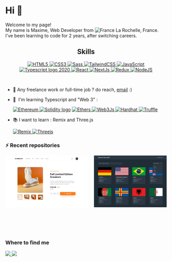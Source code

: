 # Hi 👋 

Welcome to my page!  
My name is Maxime, Web Developer from <img src="https://camo.githubusercontent.com/810c0059ec880d3bf22c12f8ecd24d39ae1c9ee5d294cd397e6f414738d9cdd8/68747470733a2f2f63646e2d69636f6e732d706e672e666c617469636f6e2e636f6d2f3531322f3139372f3139373536302e706e67" width="14" alt="France" />
La Rochelle, France.  
I've been learning to code for 2 years, after switching careers.

<h2 align="center">Skills</h2>

<p align="center">
  <a href="https://developer.mozilla.org/en-US/docs/Glossary/HTML5" target="_blank" rel="noreferrer">
    <img src="https://raw.githubusercontent.com/danielcranney/readme-generator/main/public/icons/skills/html5-colored.svg" width="36" height="36" alt="HTML5" />
  </a>
  <a href="https://www.w3.org/TR/CSS/#css" target="_blank" rel="noreferrer">
    <img src="https://raw.githubusercontent.com/danielcranney/readme-generator/main/public/icons/skills/css3-colored.svg" width="36" height="36" alt="CSS3" />
  </a>
    <a href="https://sass-lang.com/" target="_blank" rel="noreferrer">
    <img src="https://raw.githubusercontent.com/danielcranney/readme-generator/main/public/icons/skills/sass-colored.svg" width="36" height="36" alt="Sass" />
  </a>
  <a href="https://tailwindcss.com/" target="_blank" rel="noreferrer">
    <img src="https://raw.githubusercontent.com/danielcranney/readme-generator/main/public/icons/skills/tailwindcss-colored.svg" width="36" height="36" alt="TailwindCSS" />
  </a>
  <a href="https://developer.mozilla.org/en-US/docs/Web/JavaScript" target="_blank" rel="noreferrer">
    <img src="https://raw.githubusercontent.com/danielcranney/readme-generator/main/public/icons/skills/javascript-colored.svg" width="36" height="36" alt="JavaScript" />
  </a>
  <a href="https://www.typescriptlang.org/">
    <img width="34" alt="Typescript logo 2020" src="https://upload.wikimedia.org/wikipedia/commons/thumb/4/4c/Typescript_logo_2020.svg/64px-Typescript_logo_2020.svg.png">
  </a>
  <a href="https://reactjs.org/" target="_blank" rel="noreferrer">
    <img src="https://raw.githubusercontent.com/danielcranney/readme-generator/main/public/icons/skills/react-colored.svg" width="36" height="36" alt="React" />
  </a>
  <a href="https://nextjs.org/docs" target="_blank" rel="noreferrer">
    <img src="https://raw.githubusercontent.com/danielcranney/readme-generator/main/public/icons/skills/nextjs-colored.svg" width="36" height="36" alt="NextJs" />
  </a>
  <a href="https://redux.js.org/" target="_blank" rel="noreferrer">
    <img src="https://raw.githubusercontent.com/danielcranney/readme-generator/main/public/icons/skills/redux-colored.svg" width="36" height="36" alt="Redux" />
  </a>
  <a href="https://nodejs.org/en/" target="_blank" rel="noreferrer">
    <img src="https://raw.githubusercontent.com/danielcranney/readme-generator/main/public/icons/skills/nodejs-colored.svg" width="36" height="36" alt="NodeJS" />
  </a>
</p>

<br />

* 💼  Any freelance work or full-time job ? do reach, [email](mailto:deb1maxime@gmail.com) :)


* 🧠  I'm learning Typescript and "Web 3" :

  <a href="https://ethereum.org/en/" target="_blank" rel="noreferrer">
    <img src="https://raw.githubusercontent.com/danielcranney/readme-generator/main/public/icons/skills/ethereum-colored.svg" width="36" height="36" alt="Ethereum" />
  </a>
  <a href="https://docs.soliditylang.org/en/v0.8.14/"><img width="25" alt="Solidity logo" src="https://upload.wikimedia.org/wikipedia/commons/thumb/9/98/Solidity_logo.svg/64px-Solidity_logo.svg.png"></a>
  <a href="https://ethers.io" target="_blank" rel="noreferrer">
    <img src="https://raw.githubusercontent.com/danielcranney/readme-generator/main/public/icons/skills/ethers-colored.svg" width="36" height="36" alt="Ethers" />
  </a>
  <a href="https://web3js.readthedocs.io/en/v1.7.1/#" target="_blank" rel="noreferrer">
    <img src="https://raw.githubusercontent.com/danielcranney/readme-generator/main/public/icons/skills/web3js-colored.svg" width="36" height="36" alt="Web3Js" />
  </a>
  <a href="https://hardhat.org/" target="_blank" rel="noreferrer">
    <img src="https://raw.githubusercontent.com/danielcranney/readme-generator/main/public/icons/skills/hardhat-colored.svg" width="36" height="36" alt="Hardhat" />
  </a>
  <a href="https://trufflesuite.com" target="_blank" rel="noreferrer">
    <img src="https://raw.githubusercontent.com/danielcranney/readme-generator/main/public/icons/skills/truffle-colored.svg" width="36" height="36" alt="Truffle" />
  </a>

* 📚 I want to learn : Remix and Three.js

  <a href="https://remix.run/" target="_blank" rel="noreferrer">
    <img src="https://blog.stackblitz.com/img/quotes/logo-remix.svg" width="36" height="36" alt="Remix" />
  </a>
    <a href="https://threejs.org/" target="_blank" rel="noreferrer">
    <img src="https://aws1.discourse-cdn.com/standard17/uploads/threejs/original/2X/e/e4f86d2200d2d35c30f7b1494e96b9595ebc2751.png" width="36" height="36" alt="Threejs" />
  </a>


### ⚡ Recent repositories

<div width="100%" align="center">
  <a href="https://github.com/MaxDeb1/ecommerce-product-page" align="left">
    <img align="left" width="51%" src="https://github.com/MaxDeb1/ecommerce-product-page/blob/main/design/desktop-design.jpg" />
  </a>
  <a href="https://github.com/MaxDeb1/rest-countries-api-with-color-theme-switcher" align="right">
    <img align="right" width="45%" src="https://github.com/MaxDeb1/rest-countries-api-with-color-theme-switcher/blob/master/design/desktop-design-home-dark.jpg" />
  </a>
</div>

  <br /><br /><br /><br /><br /><br /><br />
  <br /><br /><br /><br /><br /><br /><br />
  
  ### Where to find me
<p align="left"> 
  <a href="https://www.github.com/MaxDeb1" target="_blank" rel="noreferrer">
    <img src="https://camo.githubusercontent.com/297212f5cfd71f14f1a774a22bfd24b24bfa996aa72f4d941f790c8606ca8f0d/68747470733a2f2f696d672e736869656c64732e696f2f62616467652f4769744875622d2532333132313030452e7376673f267374796c653d666f722d7468652d6261646765266c6f676f3d476974687562266c6f676f436f6c6f723d7768697465"/>
  </a> 
  <a href="https://www.twitter.com/@0xmaxdeb1" target="_blank" rel="noreferrer">
    <img src="https://camo.githubusercontent.com/e1c2fd3bcd4ed13889ed78d1e814261a7cfbc79ae826198b7813850b15a8d956/68747470733a2f2f696d672e736869656c64732e696f2f62616467652f747769747465722d2532333144413146322e7376673f267374796c653d666f722d7468652d6261646765266c6f676f3d74776974746572266c6f676f436f6c6f723d7768697465" />
  </a>
</p>

